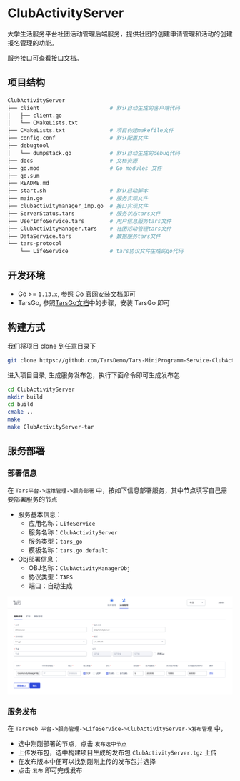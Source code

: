 # ClubActivityServer
大学生活服务平台社团活动管理后端服务，提供社团的创建申请管理和活动的创建报名管理的功能。

服务接口可查看[接口文档](docs/RPC.md)。

## 项目结构

```sh
ClubActivityServer
├── client                      # 默认自动生成的客户端代码
│   ├── client.go
│   └── CMakeLists.txt
├── CMakeLists.txt              # 项目构建makefile文件
├── config.conf                 # 默认配置文件
├── debugtool
│   └── dumpstack.go            # 默认自动生成的debug代码
├── docs                        # 文档资源
├── go.mod                      # Go modules 文件
├── go.sum
├── README.md
├── start.sh                    # 默认启动脚本
├── main.go                     # 服务实现文件
├── clubactivitymanager_imp.go  # 接口实现文件
├── ServerStatus.tars           # 服务状态tars文件
├── UserInfoService.tars        # 用户信息服务tars文件
├── ClubActivityManager.tars    # 社团活动管理tars文件
├── DataService.tars            # 数据服务tars文件
└── tars-protocol
    └── LifeService             # tars协议文件生成的go代码
```

## 开发环境
* Go >= `1.13.x`, 参照 [Go 官网安装文档](https://golang.org/doc/install)即可
* TarsGo, 参照[TarsGo文档](https://github.com/TarsCloud/TarsGo/blob/master/README.zh.md#%E5%AE%89%E8%A3%85)中的步骤，安装 TarsGo 即可

## 构建方式

我们将项目 clone 到任意目录下

```sh
git clone https://github.com/TarsDemo/Tars-MiniProgramm-Service-ClubActivityServer.git ClubActivityServer
```

进入项目目录, 生成服务发布包，执行下面命令即可生成发布包

```sh
cd ClubActivityServer
mkdir build
cd build
cmake ..
make 
make ClubActivityServer-tar
```

## 服务部署
### 部署信息

在 `Tars平台->运维管理->服务部署` 中，按如下信息部署服务，其中节点填写自己需要部署服务的节点

* 服务基本信息：
    * 应用名称：`LifeService`
    * 服务名称：`ClubActivityServer`
    * 服务类型：`tars_go`
    * 模板名称：`tars.go.default`
* Obj部署信息：
    * OBJ名称：`ClubActivityManagerObj`
    * 协议类型：`TARS`
    * 端口：自动生成

![tars-go](docs/images/deploy_template.png)

### 服务发布
在 `TarsWeb 平台->服务管理->LifeService->ClubActivityServer->发布管理` 中，
* 选中刚刚部署的节点，点击 `发布选中节点`
* 上传发布包，选中构建项目生成的发布包 `ClubActivityServer.tgz` 上传
* 在发布版本中便可以找到刚刚上传的发布包并选择
* 点击 `发布` 即可完成发布
